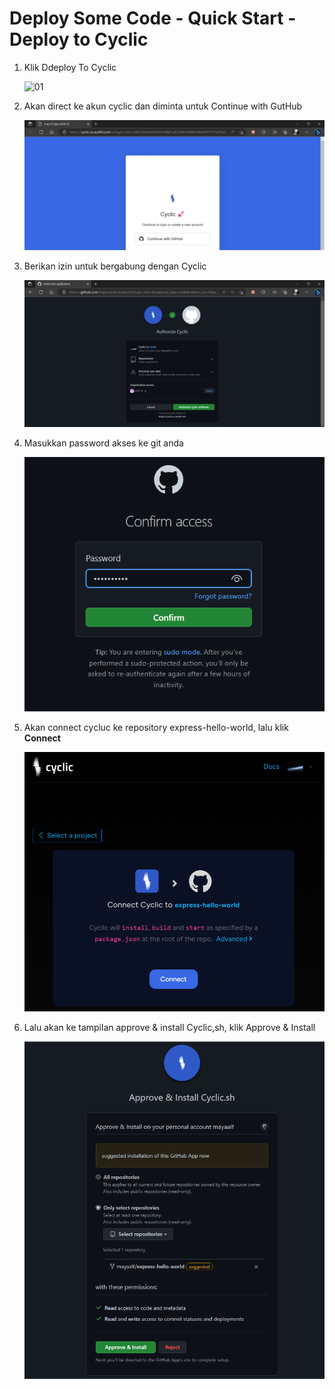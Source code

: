 # Deploy Some Code - Quick Start - Deploy to Cyclic

1. Klik Ddeploy To Cyclic

    
    ![01](f3/0.png)

2. Akan direct ke akun cyclic dan diminta untuk Continue with GutHub

    ![02](f3/1.png)
    
3. Berikan izin untuk bergabung dengan Cyclic

    ![03](f3/2.png)
    
4.  Masukkan password akses ke git anda

    ![04](f3/3.png)
    
5.  Akan connect cycluc ke repository express-hello-world, lalu klik **Connect**

    ![05](f3/4.png)
  
6.  Lalu akan ke tampilan approve & install Cyclic,sh, klik Approve & Install

    ![06](f3/5.png)
